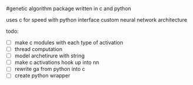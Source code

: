 #genetic algorithm package written in c and python

uses c for speed with python interface 
custom neural network architecture 

todo:
- [ ] make c modules with each type of activation
- [ ] thread computation
- [ ] model archetirure with string
- [ ] make c activations hook up into nn
- [ ] rewrite ga from python into c
- [ ] create python wrapper